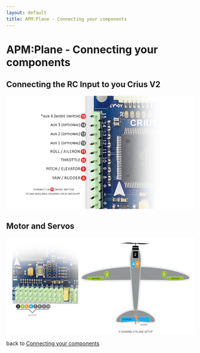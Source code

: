 ```yaml
---
layout: default
title: APM:Plane - Connecting your components
---
```


# APM:Plane - Connecting your components

## Connecting the RC Input to you Crius V2

![RC Channels](../images/connecting_components_plane_rcchannels.png)

## Motor and Servos

![Motor and Servos](../images/connecting_components_plane_motors.png)

back to [Connecting your components](connecting_components)